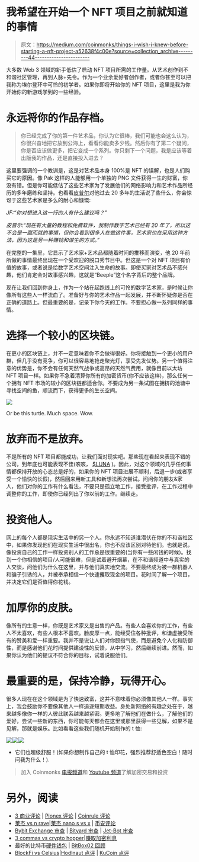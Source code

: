 # 我希望在开始一个 NFT 项目之前就知道的事情

> 原文：<https://medium.com/coinmonks/things-i-wish-i-knew-before-starting-a-nft-project-a52638f4c00e?source=collection_archive---------44----------------------->

大多数 Web 3 领域的新手低估了启动 NFT 项目所需的工作量。从艺术创作到不和谐社区管理，再到人脉+先令。作为一个业余爱好者创作者，或者你甚至可以把我称为埃尔登环中可怜的初学者。如果你即将开始你的 NFT 项目，这里是我为你开始你的新游戏学到的一些经验。

# 永远将你的作品存档。

> 你已经完成了你的第一件艺术品，你认为它很棒，我们可能也会这么认为，你很兴奋地把它放到公海上，看看你能卖多少钱。然后你有了第二个疑问，你是否应该做更多，把它变成一个系列。你只剩下一个问题，我是应该等着出版我的作品，还是直接投入进去？

这里要强调的一个教训是，这是对艺术品本身 100%是 NFT 的误解，也是人们购买它的原因。像 Pak 这样的人能够用一个单独的 PNG 文件获得一生的财富，你没有错。但是你可能低估了这些艺术家为了发展他们的网络影响力和艺术作品所经历的多年磨练和坚持。也看看[皮普尔](https://twitter.com/beeple)对他过去 20 多年的生活说了些什么，你会惊讶于这些艺术家是多么的耐心和慷慨:

*JF:“你对想进入这一行的人有什么建议吗？”*

*皮普尔:“现在有大量的教程和免费软件，我制作数字艺术已经有 20 年了，所以这不会是一蹴而就的事情，但你会看到很多人在做这件事，艺术家也在采用这种方法，因为这是另一种赚钱和谋生的方式。”*

在完整的一集里，它显示了艺术家+艺术品都随着时间的推移而演变，他 20 年前所做的事情最终出现在一个受欢迎的脱口秀节目中。但这是一个对 NFT 项目有价值的故事，或者说是给数字艺术空间注入生命的故事。即使买家对艺术品不感兴趣，他们肯定会对故事感兴趣，这就是“Beeple”这个名字背后的整个品牌。

现在让我们回到你身上，作为一个站在起跑线上的可怜的数字艺术家，是时候让你像所有这些人一样流血了。准备好与你的艺术作品一起发展，并不断怀疑你是否在正确的道路上。但最重要的是，记录下你今天的工作。不要担心做一系列同样的事情。

# 选择一个较小的区块链。

在更小的区块链上，并不一定意味着你不会做得很好。你将接触到一个更小的用户群，但几乎没有竞争，你可以很容易地抢走聚光灯，享受先发优势。另一个值得注意的优势是，你不会有任何天然气战争或高昂的天然气费用，就像目前以太坊 NFT 项目一样。如果你不急着清算你所有的加密货币(你不应该这样)，那么任何一个拥有 NFT 市场的较小的区块链都适合你。不要成为另一条试图在拥挤的池塘中寻找空间的鱼，顺流而下，获得更多的生长空间。

![](img/18f76a36b7ba23697bb74ff7858959b2.png)

Or be this turtle. Much space. Wow.

# 放弃而不是放弃。

不是所有的 NFT 项目都能成功，让我们面对现实吧。那些现在看起来表现不错的公司，到年底也可能表现不佳(咳咳， [$LUNA](https://coinmarketcap.com/currencies/terra-luna/) )。因此，对这个领域的几乎任何事情都保持开放的心态总是好的，如果你的 NFT 项目进展不顺利，后退一步(或者享受一个愉快的长假)，然后回来用新工具和新想法再次尝试。问问你的朋友&家人，他们对你的工作有什么看法，不要只是孤立地工作，接受批评，在工作过程中调整你的工作，即使你已经列出了你以前的工作。继续走。

# 投资他人。

网上的每个人都是现实生活中的另一个人。你永远不知道谁潜伏在你的不和谐社区中，如果你发现他们在现实生活中很出名，你也不应该区别对待他们。也就是说，像投资自己的工作一样投资别人的工作总是很重要的(当你有一些闲钱的时候)。找到一个你相信的项目/人可能很难，但是试着避开烟幕，在不和谐频道中与真实的人交谈，问他们为什么在这里，并与他们真实地交流。不要最终成为被一群机器人和骗子引诱的人，并被奉承相信一个快速攫取现金的项目。花时间了解一个项目，并决定它们是否值得你花钱。

# 加厚你的皮肤。

像所有的生意一样，你既是艺术家又是出售的产品。有些人会喜欢你的工作，有些人不太喜欢，有些人根本不喜欢。脸皮厚一点，能经受住各种批评，和谦虚接受所有的赞美和爱一样重要。我并不是说让人们对你颐指气使，而是避免个人化和防御性，而是感谢他们花时间提供建设性的反馈，从中学习，然后继续前进。然而，如果你认为他们的提议不符合你的目标，试着说服他们。

# 最重要的是，保持冷静，玩得开心。

很多人现在在这个领域是为了快速致富，这并不意味着你必须像其他人一样。事实上，我会鼓励你不要像其他人一样追逐短期收益。身处新网络的有趣之处在于，越来越多像你一样的人彼此联系越来越紧密。更多地了解他们在做什么，了解他们的爱好，尝试一些新的东西，你可能每天都会在这里或那里获得一些见解，如果不是见解，那就是娱乐。比如看看这些我们随机开始制作的 t 恤:

![](img/2c36c5b0634e4ed96cfe512e033d844b.png)![](img/e73b18d86e50d3c6b15de6c9d5cbc2fa.png)![](img/f132742d9657e18a96f50869c30d5e80.png)

*   它们也超级舒服！(如果你想制作自己的 t 恤印花，强烈推荐舒适色空白！随时问我为什么！).

> 加入 Coinmonks [电报频道](https://t.me/coincodecap)和 [Youtube 频道](https://www.youtube.com/c/coinmonks/videos)了解加密交易和投资

# 另外，阅读

*   [3 商业评论](/coinmonks/3commas-review-an-excellent-crypto-trading-bot-2020-1313a58bec92) | [Pionex 评论](https://coincodecap.com/pionex-review-exchange-with-crypto-trading-bot) | [Coinrule 评论](/coinmonks/coinrule-review-2021-a-beginner-friendly-crypto-trading-bot-daf0504848ba)
*   [莱杰 vs n rave](/coinmonks/ledger-vs-ngrave-zero-7e40f0c1d694)|[莱杰 nano s vs x](/coinmonks/ledger-nano-s-vs-x-battery-hardware-price-storage-59a6663fe3b0) | [币安评论](/coinmonks/binance-review-ee10d3bf3b6e)
*   [Bybit Exchange 审查](/coinmonks/bybit-exchange-review-dbd570019b71) | [Bityard 审查](https://coincodecap.com/bityard-reivew) | [Jet-Bot 审查](https://coincodecap.com/jet-bot-review)
*   [3 commas vs crypto hopper](/coinmonks/3commas-vs-pionex-vs-cryptohopper-best-crypto-bot-6a98d2baa203)|[赚取加密利息](/coinmonks/earn-crypto-interest-b10b810fdda3)
*   最好的比特币[硬件钱包](/coinmonks/hardware-wallets-dfa1211730c6) | [BitBox02 回顾](/coinmonks/bitbox02-review-your-swiss-bitcoin-hardware-wallet-c36c88fff29)
*   [BlockFi vs Celsius](/coinmonks/blockfi-vs-celsius-vs-hodlnaut-8a1cc8c26630)|[Hodlnaut 点评](/coinmonks/hodlnaut-review-best-way-to-hodl-is-to-earn-interest-on-your-bitcoin-6658a8c19edf) | [KuCoin 点评](https://coincodecap.com/kucoin-review)